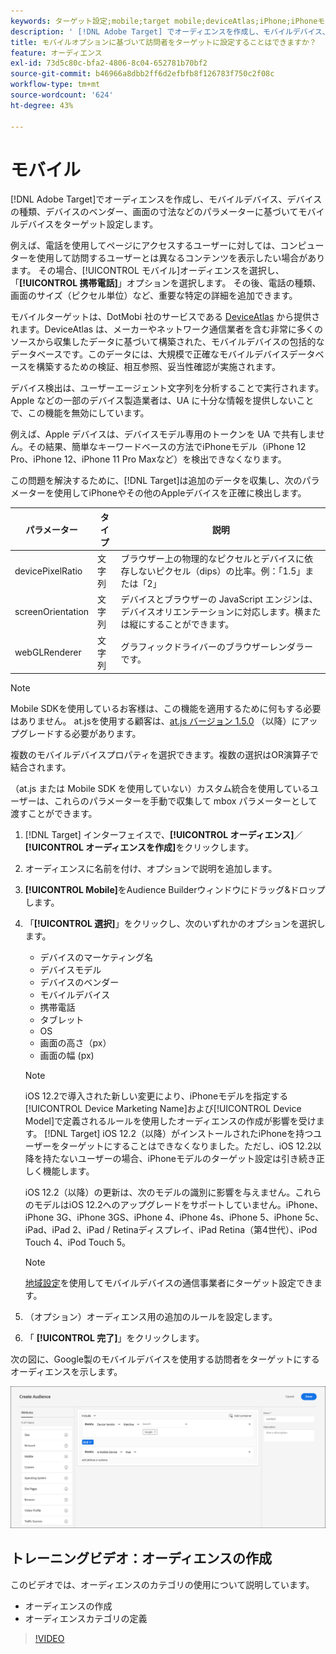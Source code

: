 ```yaml
---
keywords: ターゲット設定;mobile;target mobile;deviceAtlas;iPhone;iPhoneモデル;device Atlas;displaywidth;display width;display height;デバイスの種類;displayHeight;phone;タブレット;デバイスモデル
description: ' [!DNL Adobe Target] でオーディエンスを作成し、モバイルデバイス、デバイスの種類、デバイスのベンダー、画面の寸法（ピクセル単位）などのパラメーターに基づいてモバイルデバイスをターゲットにする方法を説明します。'
title: モバイルオプションに基づいて訪問者をターゲットに設定することはできますか？
feature: オーディエンス
exl-id: 73d5c80c-bfa2-4806-8c04-652781b70bf2
source-git-commit: b46966a8dbb2ff6d2efbfb8f126783f750c2f08c
workflow-type: tm+mt
source-wordcount: '624'
ht-degree: 43%

---
```


# モバイル

[!DNL Adobe Target]でオーディエンスを作成し、モバイルデバイス、デバイスの種類、デバイスのベンダー、画面の寸法などのパラメーターに基づいてモバイルデバイスをターゲット設定します。

例えば、電話を使用してページにアクセスするユーザーに対しては、コンピューターを使用して訪問するユーザーとは異なるコンテンツを表示したい場合があります。 その場合、[!UICONTROL モバイル]オーディエンスを選択し、「**[!UICONTROL 携帯電話]**」オプションを選択します。 その後、電話の種類、画面のサイズ（ピクセル単位）など、重要な特定の詳細を追加できます。

モバイルターゲットは、DotMobi 社のサービスである [DeviceAtlas](https://deviceatlas.com/device-data/user-agent-tester) から提供されます。DeviceAtlas は、メーカーやネットワーク通信業者を含む非常に多くのソースから収集したデータに基づいて構築された、モバイルデバイスの包括的なデータベースです。このデータには、大規模で正確なモバイルデバイスデータベースを構築するための検証、相互参照、妥当性確認が実施されます。

デバイス検出は、ユーザーエージェント文字列を分析することで実行されます。Apple などの一部のデバイス製造業者は、UA に十分な情報を提供しないことで、この機能を無効にしています。

例えば、Apple デバイスは、デバイスモデル専用のトークンを UA で共有しません。その結果、簡単なキーワードベースの方法でiPhoneモデル（iPhone 12 Pro、iPhone 12、iPhone 11 Pro Maxなど）を検出できなくなります。

この問題を解決するために、[!DNL Target]は追加のデータを収集し、次のパラメーターを使用してiPhoneやその他のAppleデバイスを正確に検出します。

| パラメーター | タイプ | 説明 |
|--- |--- |--- |
| devicePixelRatio | 文字列 | ブラウザー上の物理的なピクセルとデバイスに依存しないピクセル（dips）の比率。例：「1.5」または「2」 |
| screenOrientation | 文字列 | デバイスとブラウザーの JavaScript エンジンは、デバイスオリエンテーションに対応します。横または縦にすることができます。 |
| webGLRenderer | 文字列 | グラフィックドライバーのブラウザーレンダラーです。 |

>[!NOTE]
>
>Mobile SDKを使用しているお客様は、この機能を適用するために何もする必要はありません。 at.jsを使用する顧客は、[at.js バージョン 1.5.0](/help/c-implementing-target/c-implementing-target-for-client-side-web/target-atjs-versions.md#reference_DBB5EDB79EC44E558F9E08D4774A0F7A) （以降）にアップグレードする必要があります。

複数のモバイルデバイスプロパティを選択できます。複数の選択はOR演算子で結合されます。

（at.js または Mobile SDK を使用していない）カスタム統合を使用しているユーザーは、これらのパラメーターを手動で収集して mbox パラメーターとして渡すことができます。

1. [!DNL Target] インターフェイスで、**[!UICONTROL オーディエンス]**／**[!UICONTROL オーディエンスを作成]**&#x200B;をクリックします。
1. オーディエンスに名前を付け、オプションで説明を追加します。
1. **[!UICONTROL Mobile]**&#x200B;をAudience Builderウィンドウにドラッグ&amp;ドロップします。
1. 「**[!UICONTROL 選択]**」をクリックし、次のいずれかのオプションを選択します。

   * デバイスのマーケティング名
   * デバイスモデル
   * デバイスのベンダー
   * モバイルデバイス
   * 携帯電話
   * タブレット
   * OS
   * 画面の高さ（px）
   * 画面の幅 (px)

   >[!NOTE]
   >
   >iOS 12.2で導入された新しい変更により、iPhoneモデルを指定する[!UICONTROL Device Marketing Name]および[!UICONTROL Device Model]で定義されるルールを使用したオーディエンスの作成が影響を受けます。 [!DNL Target] iOS 12.2（以降）がインストールされたiPhoneを持つユーザーをターゲットにすることはできなくなりました。ただし、iOS 12.2以降を持たないユーザーの場合、iPhoneモデルのターゲット設定は引き続き正しく機能します。
   >
   >iOS 12.2（以降）の更新は、次のモデルの識別に影響を与えません。これらのモデルはiOS 12.2へのアップグレードをサポートしていません。iPhone、iPhone 3G、iPhone 3GS、iPhone 4、iPhone 4s、iPhone 5、iPhone 5c、iPad、iPad 2、iPad / Retinaディスプレイ、iPad Retina（第4世代）、iPod Touch 4、iPod Touch 5。

   >[!NOTE]
   >
   >[地域設定](/help/c-target/c-audiences/c-target-rules/geo.md#concept_5B4D99DE685348FB877929EE0F942670)を使用してモバイルデバイスの通信事業者にターゲット設定できます。

1. （オプション）オーディエンス用の追加のルールを設定します。
1. 「 **[!UICONTROL 完了]**」をクリックします。

次の図に、Google製のモバイルデバイスを使用する訪問者をターゲットにするオーディエンスを示します。

![モバイルデバイスをターゲット設定](assets/target_mobile.png)

## トレーニングビデオ：オーディエンスの作成

このビデオでは、オーディエンスのカテゴリの使用について説明しています。

* オーディエンスの作成
* オーディエンスカテゴリの定義

>[!VIDEO](https://video.tv.adobe.com/v/17392)

